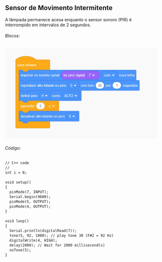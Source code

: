 ## Sensor de Movimento Intermitente

A lâmpada permanece acesa enquanto o sensor sonoro (PIR) é interrompido em intervalos de 2 segundos.

###### Blocos:
![image](https://github.com/eduarda-alcantara/IOT-e-Edge-Computing/blob/main/SensorMovimento/blocos.jpg)

###### Código:
```
// C++ code
//
int i = 0;

void setup()
{
  pinMode(7, INPUT);
  Serial.begin(9600);
  pinMode(5, OUTPUT);
  pinMode(4, OUTPUT);
}

void loop()
{
  Serial.println(digitalRead(7));
  tone(5, 92, 1000); // play tone 30 (F#2 = 92 Hz)
  digitalWrite(4, HIGH);
  delay(2000); // Wait for 2000 millisecond(s)
  noTone(5);
}
```
